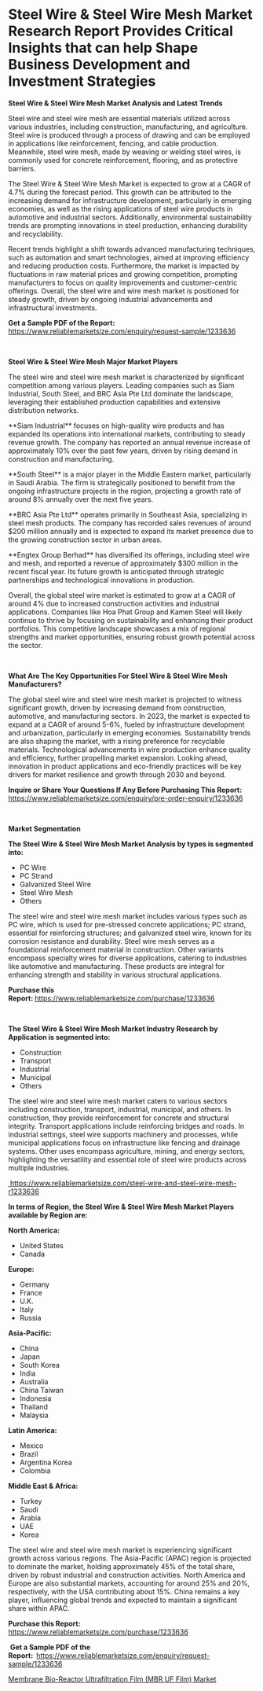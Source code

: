 <p><h1>Steel Wire & Steel Wire Mesh Market Research Report Provides Critical Insights that can help Shape Business Development and Investment Strategies</h1></p><p><strong>Steel Wire & Steel Wire Mesh Market Analysis and Latest Trends</strong></p>
<p><p>Steel wire and steel wire mesh are essential materials utilized across various industries, including construction, manufacturing, and agriculture. Steel wire is produced through a process of drawing and can be employed in applications like reinforcement, fencing, and cable production. Meanwhile, steel wire mesh, made by weaving or welding steel wires, is commonly used for concrete reinforcement, flooring, and as protective barriers.</p><p>The Steel Wire & Steel Wire Mesh Market is expected to grow at a CAGR of 4.7% during the forecast period. This growth can be attributed to the increasing demand for infrastructure development, particularly in emerging economies, as well as the rising applications of steel wire products in automotive and industrial sectors. Additionally, environmental sustainability trends are prompting innovations in steel production, enhancing durability and recyclability.</p><p>Recent trends highlight a shift towards advanced manufacturing techniques, such as automation and smart technologies, aimed at improving efficiency and reducing production costs. Furthermore, the market is impacted by fluctuations in raw material prices and growing competition, prompting manufacturers to focus on quality improvements and customer-centric offerings. Overall, the steel wire and wire mesh market is positioned for steady growth, driven by ongoing industrial advancements and infrastructural investments.</p></p>
<p><strong>Get a Sample PDF of the Report:&nbsp;</strong> <a href="https://www.reliablemarketsize.com/enquiry/request-sample/1233636?utm_campaign=1889&utm_medium=2&utm_source=Github&utm_content=ia&utm_term=03042025&utm_id=steel-wire-steel-wire-mesh">https://www.reliablemarketsize.com/enquiry/request-sample/1233636</a></p>
<p>&nbsp;</p>
<p><strong>Steel Wire & Steel Wire Mesh Major Market Players</strong></p>
<p><p>The steel wire and steel wire mesh market is characterized by significant competition among various players. Leading companies such as Siam Industrial, South Steel, and BRC Asia Pte Ltd dominate the landscape, leveraging their established production capabilities and extensive distribution networks.</p><p>**Siam Industrial** focuses on high-quality wire products and has expanded its operations into international markets, contributing to steady revenue growth. The company has reported an annual revenue increase of approximately 10% over the past few years, driven by rising demand in construction and manufacturing.</p><p>**South Steel** is a major player in the Middle Eastern market, particularly in Saudi Arabia. The firm is strategically positioned to benefit from the ongoing infrastructure projects in the region, projecting a growth rate of around 8% annually over the next five years. </p><p>**BRC Asia Pte Ltd** operates primarily in Southeast Asia, specializing in steel mesh products. The company has recorded sales revenues of around $200 million annually and is expected to expand its market presence due to the growing construction sector in urban areas.</p><p>**Engtex Group Berhad** has diversified its offerings, including steel wire and mesh, and reported a revenue of approximately $300 million in the recent fiscal year. Its future growth is anticipated through strategic partnerships and technological innovations in production.</p><p>Overall, the global steel wire market is estimated to grow at a CAGR of around 4% due to increased construction activities and industrial applications. Companies like Hoa Phat Group and Kamen Steel will likely continue to thrive by focusing on sustainability and enhancing their product portfolios. This competitive landscape showcases a mix of regional strengths and market opportunities, ensuring robust growth potential across the sector.</p></p>
<p>&nbsp;</p>
<p><strong>What Are The Key Opportunities For Steel Wire & Steel Wire Mesh Manufacturers?</strong></p>
<p><p>The global steel wire and steel wire mesh market is projected to witness significant growth, driven by increasing demand from construction, automotive, and manufacturing sectors. In 2023, the market is expected to expand at a CAGR of around 5-6%, fueled by infrastructure development and urbanization, particularly in emerging economies. Sustainability trends are also shaping the market, with a rising preference for recyclable materials. Technological advancements in wire production enhance quality and efficiency, further propelling market expansion. Looking ahead, innovation in product applications and eco-friendly practices will be key drivers for market resilience and growth through 2030 and beyond.</p></p>
<p><strong>Inquire or Share Your Questions If Any Before Purchasing This Report:</strong> <a href="https://www.reliablemarketsize.com/enquiry/pre-order-enquiry/1233636?utm_campaign=1889&utm_medium=2&utm_source=Github&utm_content=ia&utm_term=03042025&utm_id=steel-wire-steel-wire-mesh">https://www.reliablemarketsize.com/enquiry/pre-order-enquiry/1233636</a></p>
<p>&nbsp;</p>
<p><strong>Market Segmentation</strong></p>
<p><strong>The Steel Wire & Steel Wire Mesh Market Analysis by types is segmented into:</strong></p>
<p><ul><li>PC Wire</li><li>PC Strand</li><li>Galvanized Steel Wire</li><li>Steel Wire Mesh</li><li>Others</li></ul></p>
<p><p>The steel wire and steel wire mesh market includes various types such as PC wire, which is used for pre-stressed concrete applications; PC strand, essential for reinforcing structures; and galvanized steel wire, known for its corrosion resistance and durability. Steel wire mesh serves as a foundational reinforcement material in construction. Other variants encompass specialty wires for diverse applications, catering to industries like automotive and manufacturing. These products are integral for enhancing strength and stability in various structural applications.</p></p>
<p><strong>Purchase this Report:&nbsp;</strong><a href="https://www.reliablemarketsize.com/purchase/1233636?utm_campaign=1889&utm_medium=2&utm_source=Github&utm_content=ia&utm_term=03042025&utm_id=steel-wire-steel-wire-mesh">https://www.reliablemarketsize.com/purchase/1233636</a></p>
<p>&nbsp;</p>
<p><strong>The Steel Wire & Steel Wire Mesh Market Industry Research by Application is segmented into:</strong></p>
<p><ul><li>Construction</li><li>Transport</li><li>Industrial</li><li>Municipal</li><li>Others</li></ul></p>
<p><p>The steel wire and steel wire mesh market caters to various sectors including construction, transport, industrial, municipal, and others. In construction, they provide reinforcement for concrete and structural integrity. Transport applications include reinforcing bridges and roads. In industrial settings, steel wire supports machinery and processes, while municipal applications focus on infrastructure like fencing and drainage systems. Other uses encompass agriculture, mining, and energy sectors, highlighting the versatility and essential role of steel wire products across multiple industries.</p></p>
<p><a href="https://www.reliablemarketsize.com/steel-wire-and-steel-wire-mesh-r1233636?utm_campaign=1889&utm_medium=2&utm_source=Github&utm_content=ia&utm_term=03042025&utm_id=steel-wire-steel-wire-mesh">&nbsp;https://www.reliablemarketsize.com/steel-wire-and-steel-wire-mesh-r1233636</a></p>
<p><strong>In terms of Region, the Steel Wire & Steel Wire Mesh Market Players available by Region are:</strong></p>
<p>
    <p> <strong> North America: </strong>
        <ul>
            <li>United States</li>
            <li>Canada</li>
        </ul>
        </p> 
    <p> <strong> Europe: </strong>
        <ul>
            <li>Germany</li>
            <li>France</li>
            <li>U.K.</li>
            <li>Italy</li>
            <li>Russia</li>
        </ul>
        </p> 
    <p> <strong> Asia-Pacific: </strong>
        <ul>
            <li>China</li>
            <li>Japan</li>
            <li>South Korea</li>
            <li>India</li>
            <li>Australia</li>
            <li>China Taiwan</li>
            <li>Indonesia</li>
            <li>Thailand</li>
            <li>Malaysia</li>
        </ul>
        </p> 
    <p> <strong> Latin America: </strong>
        <ul>
            <li>Mexico</li>
            <li>Brazil</li>
            <li>Argentina Korea</li>
            <li>Colombia</li>
        </ul>
        </p> 
    <p> <strong> Middle East & Africa: </strong>
        <ul>
            <li>Turkey</li>
            <li>Saudi</li>
            <li>Arabia</li>
            <li>UAE</li>
            <li>Korea</li>
        </ul>
    </p>
    </p>
<p><p>The steel wire and steel wire mesh market is experiencing significant growth across various regions. The Asia-Pacific (APAC) region is projected to dominate the market, holding approximately 45% of the total share, driven by robust industrial and construction activities. North America and Europe are also substantial markets, accounting for around 25% and 20%, respectively, with the USA contributing about 15%. China remains a key player, influencing global trends and expected to maintain a significant share within APAC.</p></p>
<p><strong>Purchase this Report: </strong><a href="https://www.reliablemarketsize.com/purchase/1233636?utm_campaign=1889&utm_medium=2&utm_source=Github&utm_content=ia&utm_term=03042025&utm_id=steel-wire-steel-wire-mesh">https://www.reliablemarketsize.com/purchase/1233636</a></p>
<p>&nbsp;<strong>Get a Sample PDF of the Report:&nbsp;&nbsp;</strong><a href="https://www.reliablemarketsize.com/enquiry/request-sample/1233636?utm_campaign=1889&utm_medium=2&utm_source=Github&utm_content=ia&utm_term=03042025&utm_id=steel-wire-steel-wire-mesh">https://www.reliablemarketsize.com/enquiry/request-sample/1233636</a></p>
<p><strong></strong></p>
<p><p><a href="https://github.com/prosalinda88/Market-Research-Report-List-7/blob/main/membrane-bio-reactor-ultrafiltration-film-mbr-uf-film-market.md?utm_campaign=1889&utm_medium=2&utm_source=Github&utm_content=ia&utm_term=03042025&utm_id=steel-wire-steel-wire-mesh">Membrane Bio-Reactor Ultrafiltration Film (MBR UF Film) Market</a></p></p>
